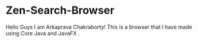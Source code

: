 # Zen-Search-Browser
Hello Guys I am Arkaprava Chakraborty! This is a browser that I have made using Core Java and JavaFX . 
